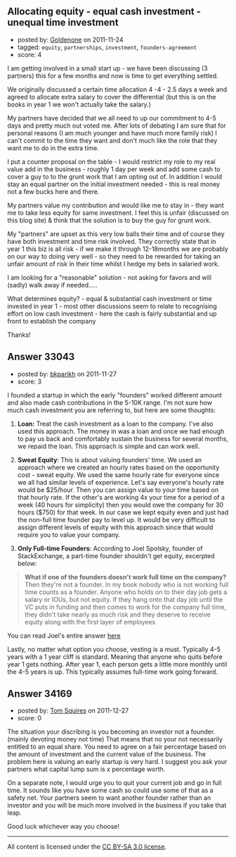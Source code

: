 ## Allocating equity - equal cash investment - unequal time investment

- posted by: [Goldenone](https://stackexchange.com/users/-1/14627-goldenone) on 2011-11-24
- tagged: `equity`, `partnerships`, `investment`, `founders-agreement`
- score: 4

I am getting involved in a small start up  - we have been discussing (3 partners) this for a few months and now is time to get everything settled.

We originally discussed a certain time allocation 4 -4 - 2.5 days a week and agreed to allocate extra salary to cover the differential (but this is on the books in year 1 we won't actually take the salary.)

My partners have decided that we all need to up our commitment to 4-5 days and pretty much out voted me. After lots of debating I am sure that for personal reasons (I am much younger and have much more family risk) I can't commit to the time they want and don't much like the role that they want me to do in the extra time.

I put a counter proposal on the table - I would restrict my role to my real value add in the business - roughly 1 day per week and add some cash to cover a guy to to the grunt work that I am opting out of. In addition I would stay an equal partner on the initial investment needed - this is real money not a few bucks here and there.

My partners value my contribution and would like me to stay in - they want me to take less equity for same investment. I feel this is unfair (discussed on this blog site) & think that the solution is to buy the guy for grunt work. 

My "partners" are upset as this very low balls their time and of course they have both investment and time risk involved. They correctly state that in year 1 this biz is all risk - if we make it through 12-18months we are probably on our way to doing very well - so they need to be rewarded for taking an unfair amount of risk in their time whilst I hedge my bets in salaried work.

I am looking for a "reasonable" solution - not asking for favors and will (sadly) walk away if needed.....

What determines equity? - equal & substantial cash investment or time invested in year 1 - most other discussions seem to relate to recognising effort on low cash investment - here the cash is fairly substantial and up front to establish the company

Thanks!


## Answer 33043

- posted by: [bkparikh](https://stackexchange.com/users/-1/14682-bkparikh) on 2011-11-27
- score: 3

<p>I founded a startup in which the early "founders" worked different amount and also made cash contributions in the 5-10K range.  I'm not sure how much cash investment you are referring to, but here are some thoughts:</p>

<ol>
<li><p><strong>Loan:</strong> Treat the cash investment as a loan to the company.  I've also used this approach.  The money in was a loan and once we had enough to pay us back and comfortably sustain the business for several months, we repaid the loan.  This approach is simple and can work well.</p></li>
<li><p><strong>Sweat Equity</strong>: This is about valuing founders' time.  We used an approach where we created an hourly rates based on the opportunity cost - sweat equity.  We used the same hourly rate for everyone since we all had similar levels of experience.  Let's say everyone's hourly rate would be $25/hour.  Then you can assign value to your time based on that hourly rate.  If the other's are working 4x your time for a period of a week (40 hours for simplicity) then you would owe the company for 30 hours ($750) for that week.  In our case we kept equity even and just had the non-full time founder pay to level up. It would be very difficult to assign different levels of equity with this approach since that would require you to value your company.</p></li>
<li><p><strong>Only Full-time Founders</strong>: According to Joel Spolsky, founder of StackExchange, a part-time founder shouldn't get equity, excerpted below:</p></li>
</ol>

<blockquote>
  <p><strong>What if one of the founders doesn't work full time on the company?</strong>
  Then they're not a founder. In my book nobody who is not working full
  time counts as a founder. Anyone who holds on to their day job gets a
  salary or IOUs, but not equity. If they hang onto that day job until
  the VC puts in funding and then comes to work for the company full
  time, they didn't take nearly as much risk and they deserve to receive
  equity along with the first layer of employees</p>
</blockquote>

<p>You can read Joel's entire answer <a href="http://answers.onstartups.com/questions/6949/forming-a-new-software-startup-how-do-i-allocate-ownership-fairly">here</a></p>

<p>Lastly, no matter what option you choose, vesting is a must.  Typically 4-5 years with a 1 year cliff is standard.  Meaning that anyone who quits before year 1 gets nothing. After year 1, each person gets a little more monthly until the 4-5 years is up.  This typically assumes full-time work going forward.</p>



## Answer 34169

- posted by: [Tom Squires](https://stackexchange.com/users/-1/11392-tom-squires) on 2011-12-27
- score: 0

The situation your discribing is you becoming an investor not a founder. (mainly devoting money not time) That means that no your not necessarily entitled to an equal share. You need to agree on a fair percentage based on the amount of investment and the current value of the business. The problem here is valuing an early startup is very hard. I suggest you ask your partners what capital lump sum is x percentage worth. 


On a separate note, I would urge you to quit your current job and go in full time. It sounds like you have some cash so could use some of that as a safety net. Your partners seem to want another founder rather than an investor and you will be much more involved in the business if you take that leap. 

Good luck whichever way you choose!





---

All content is licensed under the [CC BY-SA 3.0 license](https://creativecommons.org/licenses/by-sa/3.0/).
